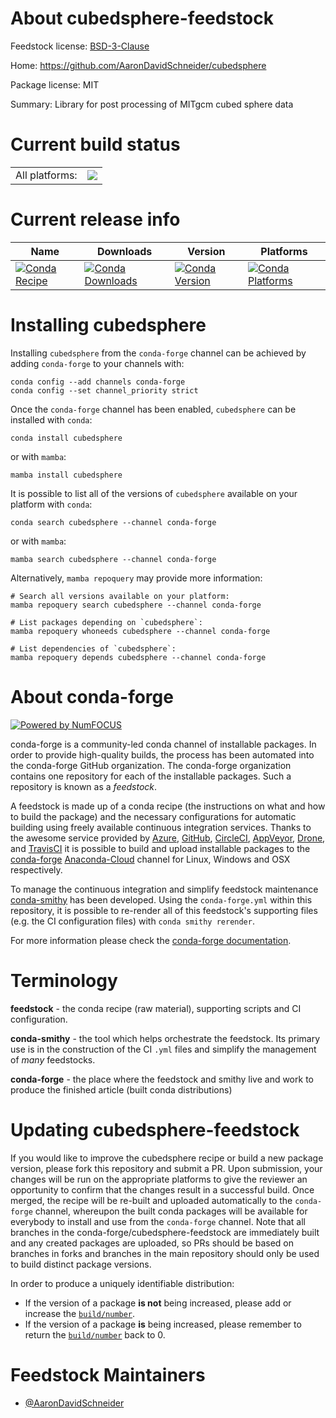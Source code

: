 About cubedsphere-feedstock
===========================

Feedstock license: [BSD-3-Clause](https://github.com/conda-forge/cubedsphere-feedstock/blob/main/LICENSE.txt)

Home: https://github.com/AaronDavidSchneider/cubedsphere

Package license: MIT

Summary: Library for post processing of MITgcm cubed sphere data

Current build status
====================


<table><tr><td>All platforms:</td>
    <td>
      <a href="https://dev.azure.com/conda-forge/feedstock-builds/_build/latest?definitionId=11589&branchName=main">
        <img src="https://dev.azure.com/conda-forge/feedstock-builds/_apis/build/status/cubedsphere-feedstock?branchName=main">
      </a>
    </td>
  </tr>
</table>

Current release info
====================

| Name | Downloads | Version | Platforms |
| --- | --- | --- | --- |
| [![Conda Recipe](https://img.shields.io/badge/recipe-cubedsphere-green.svg)](https://anaconda.org/conda-forge/cubedsphere) | [![Conda Downloads](https://img.shields.io/conda/dn/conda-forge/cubedsphere.svg)](https://anaconda.org/conda-forge/cubedsphere) | [![Conda Version](https://img.shields.io/conda/vn/conda-forge/cubedsphere.svg)](https://anaconda.org/conda-forge/cubedsphere) | [![Conda Platforms](https://img.shields.io/conda/pn/conda-forge/cubedsphere.svg)](https://anaconda.org/conda-forge/cubedsphere) |

Installing cubedsphere
======================

Installing `cubedsphere` from the `conda-forge` channel can be achieved by adding `conda-forge` to your channels with:

```
conda config --add channels conda-forge
conda config --set channel_priority strict
```

Once the `conda-forge` channel has been enabled, `cubedsphere` can be installed with `conda`:

```
conda install cubedsphere
```

or with `mamba`:

```
mamba install cubedsphere
```

It is possible to list all of the versions of `cubedsphere` available on your platform with `conda`:

```
conda search cubedsphere --channel conda-forge
```

or with `mamba`:

```
mamba search cubedsphere --channel conda-forge
```

Alternatively, `mamba repoquery` may provide more information:

```
# Search all versions available on your platform:
mamba repoquery search cubedsphere --channel conda-forge

# List packages depending on `cubedsphere`:
mamba repoquery whoneeds cubedsphere --channel conda-forge

# List dependencies of `cubedsphere`:
mamba repoquery depends cubedsphere --channel conda-forge
```


About conda-forge
=================

[![Powered by
NumFOCUS](https://img.shields.io/badge/powered%20by-NumFOCUS-orange.svg?style=flat&colorA=E1523D&colorB=007D8A)](https://numfocus.org)

conda-forge is a community-led conda channel of installable packages.
In order to provide high-quality builds, the process has been automated into the
conda-forge GitHub organization. The conda-forge organization contains one repository
for each of the installable packages. Such a repository is known as a *feedstock*.

A feedstock is made up of a conda recipe (the instructions on what and how to build
the package) and the necessary configurations for automatic building using freely
available continuous integration services. Thanks to the awesome service provided by
[Azure](https://azure.microsoft.com/en-us/services/devops/), [GitHub](https://github.com/),
[CircleCI](https://circleci.com/), [AppVeyor](https://www.appveyor.com/),
[Drone](https://cloud.drone.io/welcome), and [TravisCI](https://travis-ci.com/)
it is possible to build and upload installable packages to the
[conda-forge](https://anaconda.org/conda-forge) [Anaconda-Cloud](https://anaconda.org/)
channel for Linux, Windows and OSX respectively.

To manage the continuous integration and simplify feedstock maintenance
[conda-smithy](https://github.com/conda-forge/conda-smithy) has been developed.
Using the ``conda-forge.yml`` within this repository, it is possible to re-render all of
this feedstock's supporting files (e.g. the CI configuration files) with ``conda smithy rerender``.

For more information please check the [conda-forge documentation](https://conda-forge.org/docs/).

Terminology
===========

**feedstock** - the conda recipe (raw material), supporting scripts and CI configuration.

**conda-smithy** - the tool which helps orchestrate the feedstock.
                   Its primary use is in the construction of the CI ``.yml`` files
                   and simplify the management of *many* feedstocks.

**conda-forge** - the place where the feedstock and smithy live and work to
                  produce the finished article (built conda distributions)


Updating cubedsphere-feedstock
==============================

If you would like to improve the cubedsphere recipe or build a new
package version, please fork this repository and submit a PR. Upon submission,
your changes will be run on the appropriate platforms to give the reviewer an
opportunity to confirm that the changes result in a successful build. Once
merged, the recipe will be re-built and uploaded automatically to the
`conda-forge` channel, whereupon the built conda packages will be available for
everybody to install and use from the `conda-forge` channel.
Note that all branches in the conda-forge/cubedsphere-feedstock are
immediately built and any created packages are uploaded, so PRs should be based
on branches in forks and branches in the main repository should only be used to
build distinct package versions.

In order to produce a uniquely identifiable distribution:
 * If the version of a package **is not** being increased, please add or increase
   the [``build/number``](https://docs.conda.io/projects/conda-build/en/latest/resources/define-metadata.html#build-number-and-string).
 * If the version of a package **is** being increased, please remember to return
   the [``build/number``](https://docs.conda.io/projects/conda-build/en/latest/resources/define-metadata.html#build-number-and-string)
   back to 0.

Feedstock Maintainers
=====================

* [@AaronDavidSchneider](https://github.com/AaronDavidSchneider/)

